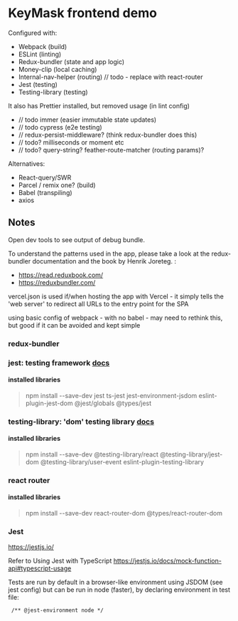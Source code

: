 #  KeyMask frontend demo

Configured with:
- Webpack (build)
- ESLint (linting)
- Redux-bundler (state and app logic)
- Money-clip (local caching)
- Internal-nav-helper (routing) // todo - replace with react-router
- Jest (testing)
- Testing-library (testing)

It also has Prettier installed, but removed usage (in lint config)

- // todo immer (easier immutable state updates)
- // todo cypress (e2e testing)
- // redux-persist-middleware? (think redux-bundler does this)
- // todo? milliseconds or moment etc
- // todo? query-string? feather-route-matcher (routing params)?


Alternatives:

- React-query/SWR
- Parcel / remix one? (build)
- Babel (transpiling)
- axios


## Notes

Open dev tools to see output of debug bundle.

To understand the patterns used in the app, please take a look at the redux-bundler documentation and the book by Henrik Joreteg. :
 - https://read.reduxbook.com/
 - https://reduxbundler.com/

vercel.json is used if/when hosting the app with Vercel - it simply tells the 'web server' to redirect all URLs to the entry point for the SPA

using basic config of webpack - with no babel - may need to rethink this, but good if it can be avoided and kept simple

### redux-bundler



### jest: testing framework [docs](https://jestjs.io/docs/getting-started)

#### installed libraries

> npm install --save-dev jest ts-jest jest-environment-jsdom eslint-plugin-jest-dom @jest/globals @types/jest

### testing-library: 'dom' testing library [docs](https://testing-library.com/docs/)

#### installed libraries

> npm install --save-dev @testing-library/react @testing-library/jest-dom @testing-library/user-event eslint-plugin-testing-library



### react router

#### installed libraries

> npm install --save-dev react-router-dom @types/react-router-dom



### Jest

https://jestjs.io/

Refer to Using Jest with TypeScript https://jestjs.io/docs/mock-function-api#typescript-usage

Tests are run by default in a browser-like environment using JSDOM (see jest config) but can be run in node (faster), by declaring environment in test file:

```
 /** @jest-environment node */
```